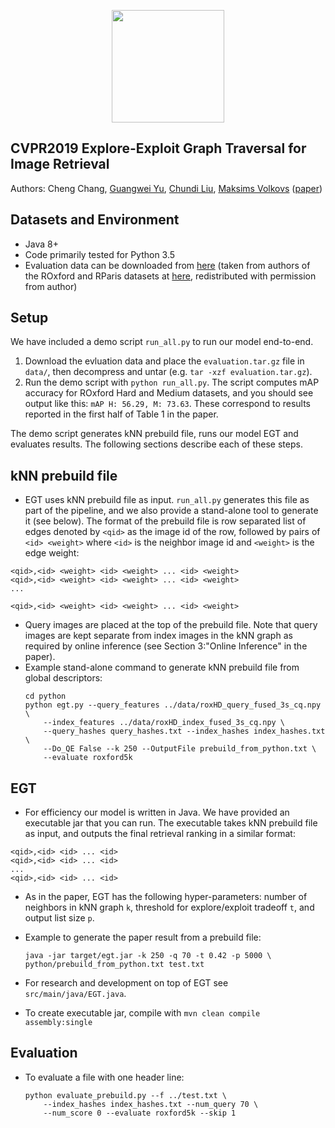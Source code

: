 <p align="center">
<a href="https://layer6.ai/"><img src="https://github.com/layer6ai-labs/DropoutNet/blob/master/logs/logo.svg" width="180"></a>
</p>

## CVPR2019 Explore-Exploit Graph Traversal for Image Retrieval
Authors: Cheng Chang, [Guangwei Yu](http://www.cs.toronto.edu/~guangweiyu), [Chundi Liu](https://github.com/chundiliu), [Maksims Volkovs](http://www.cs.toronto.edu/~mvolkovs) ([paper](http://www.cs.toronto.edu/~mvolkovs/cvpr2019EGT.pdf))

## Datasets and Environment
* Java 8+
* Code primarily tested for Python 3.5
* Evaluation data can be downloaded from [here](https://s3.amazonaws.com/public.layer6.ai/landmark/EGT-DATA/evaluation.tar.gz) (taken from authors of the ROxford and RParis datasets at [here](  https://github.com/filipradenovic/revisitop), redistributed with permission from author)


## Setup
We have included a demo script `run_all.py` to run our model end-to-end.
1. Download the evluation data and place the `evaluation.tar.gz` file in `data/`, then decompress and untar (e.g. `tar -xzf evaluation.tar.gz`).
2. Run the demo script with `python run_all.py`. The script computes mAP accuracy for ROxford Hard and Medium datasets, and you should see output like this: `mAP H: 56.29, M: 73.63`. These correspond to results reported in the first half of Table 1 in the paper.
<p>

The demo script generates kNN prebuild file, runs our model EGT and evaluates results. The following sections describe each of these steps.

<p>

## kNN prebuild file
* EGT uses kNN prebuild file as input. `run_all.py` generates this file as part of the pipeline, and we also provide a stand-alone tool to generate it (see below). The format of the prebuild file is row separated list of edges denoted by `<qid>` as the image id of the row, followed by pairs of `<id> <weight>` where `<id>` is the neighbor image id and `<weight>` is the edge weight:
```
<qid>,<id> <weight> <id> <weight> ... <id> <weight>
<qid>,<id> <weight> <id> <weight> ... <id> <weight>
...

<qid>,<id> <weight> <id> <weight> ... <id> <weight>
```
* Query images are placed at the top of the prebuild file. Note that query images are kept separate from index images in the kNN graph as required by online inference (see Section 3:"Online Inference" in the paper). 
* Example stand-alone command to generate kNN prebuild file from global descriptors:
    ```
    cd python
    python egt.py --query_features ../data/roxHD_query_fused_3s_cq.npy \
        --index_features ../data/roxHD_index_fused_3s_cq.npy \
        --query_hashes query_hashes.txt --index_hashes index_hashes.txt \
        --Do_QE False --k 250 --OutputFile prebuild_from_python.txt \
        --evaluate roxford5k
    ```
    
## EGT
* For efficiency our model is written in Java. We have provided an executable jar that you can run. The executable takes kNN prebuild file as input, and outputs the final retrieval ranking in a similar format:
```
<qid>,<id> <id> ... <id>
<qid>,<id> <id> ... <id>
...
<qid>,<id> <id> ... <id>
```
* As in the paper, EGT has the following hyper-parameters: number of neighbors in kNN graph `k`, threshold for explore/exploit tradeoff `t`, and output list size `p`.

* Example to generate the paper result from a prebuild file:
    ```
    java -jar target/egt.jar -k 250 -q 70 -t 0.42 -p 5000 \
    python/prebuild_from_python.txt test.txt
    ```
     
* For research and development on top of EGT see `src/main/java/EGT.java`.
    
* To create executable jar, compile with `mvn clean compile assembly:single`

## Evaluation

* To evaluate a file with one header line:

    ```
    python evaluate_prebuild.py --f ../test.txt \
        --index_hashes index_hashes.txt --num_query 70 \
        --num_score 0 --evaluate roxford5k --skip 1
    ```
